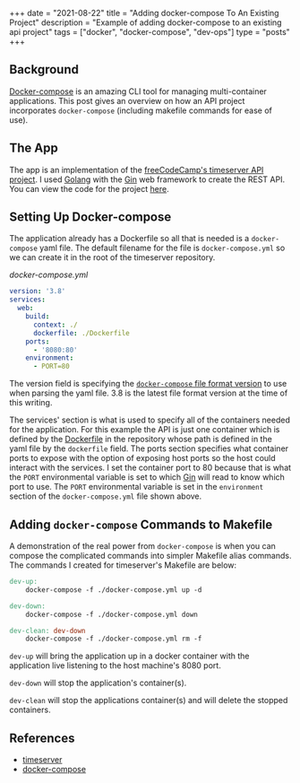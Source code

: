 +++ 
date = "2021-08-22"
title = "Adding docker-compose To An Existing Project"
description = "Example of adding docker-compose to an existing api project"
tags = ["docker", "docker-compose", "dev-ops"]
type = "posts"
+++

## Background

[Docker-compose](https://docs.docker.com/compose/) is an amazing CLI tool for managing multi-container applications. This post gives an overview on how an API project incorporates `docker-compose` (including makefile commands for ease of use).

## The App

The app is an implementation of the [freeCodeCamp's timeserver API project](https://www.freecodecamp.org/learn/apis-and-microservices/apis-and-microservices-projects/timestamp-microservice). I used [Golang](https://golang.org/) with the [Gin](https://github.com/gin-gonic/gin) web framework to create the REST API. You can view the code for the project [here](https://github.com/ammiranda/timeserver).

## Setting Up Docker-compose

The application already has a Dockerfile so all that is needed is a `docker-compose` yaml file. The default filename for the file is `docker-compose.yml` so we can create it in the root of the timeserver repository.

_docker-compose.yml_

```yaml
version: '3.8'
services:
  web:
    build:
      context: ./
      dockerfile: ./Dockerfile
    ports:
      - '8080:80'
    environment:
      - PORT=80
```

The version field is specifying the [`docker-compose` file format version](https://docs.docker.com/compose/compose-file/) to use when parsing the yaml file. 3.8 is the latest file format version at the time of this writing.

The services' section is what is used to specify all of the containers needed for the application. For this example the API is just one container which is defined by the [Dockerfile](https://github.com/ammiranda/timeserver/blob/master/Dockerfile) in the repository whose path is defined in the yaml file by the `dockerfile` field. The ports section specifies what container ports to expose with the option of exposing host ports so the host could interact with the services. I set the container port to 80 because that is what the `PORT` environmental variable is set to which [Gin](https://github.com/gin-gonic/gin/blob/4e7584175d7f2b4245249e769110fd1df0d779db/utils.go#L142) will read to know which port to use. The `PORT` environmental variable is set in the `environment` section of the `docker-compose.yml` file shown above.

## Adding `docker-compose` Commands to Makefile

A demonstration of the real power from `docker-compose` is when you can compose the complicated commands into simpler Makefile alias commands. The commands I created for timeserver's Makefile are below:

```makefile
dev-up:
	docker-compose -f ./docker-compose.yml up -d

dev-down:
	docker-compose -f ./docker-compose.yml down

dev-clean: dev-down
	docker-compose -f ./docker-compose.yml rm -f
```

`dev-up` will bring the application up in a docker container with the application live listening to the host machine's 8080 port.

`dev-down` will stop the application's container(s).

`dev-clean` will stop the applications container(s) and will delete the stopped containers.

## References

- [timeserver](https://github.com/ammiranda/timeserver)
- [docker-compose](https://docs.docker.com/compose/)

